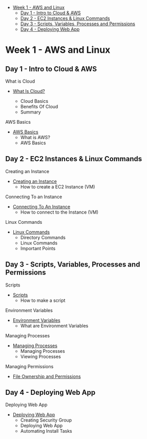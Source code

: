 

- [Week 1 - AWS and Linux](#week-1---aws-and-linux)
  - [Day 1 - Intro to Cloud \& AWS](#day-1---intro-to-cloud--aws)
  - [Day 2 - EC2 Instances \& Linux Commands](#day-2---ec2-instances--linux-commands)
  - [Day 3 - Scripts, Variables, Processes and Permissions](#day-3---scripts-variables-processes-and-permissions)
  - [Day 4 - Deploying Web App](#day-4---deploying-web-app)


# Week 1 - AWS and Linux
## Day 1 - Intro to Cloud & AWS

What is Cloud
- [What Is Cloud?](<Week 1/Day 1/What-is-Cloud>)
    
    - Cloud Basics
    - Benefits Of Cloud
    - Summary

AWS Basics
- [AWS Basics](<Week 1/Day 1/AWS-Basics>)
    - What is AWS?
    - AWS Basics 



## Day 2 - EC2 Instances & Linux Commands

Creating an Instance
- [Creating an Instance](<Week 1/Day 2/AWS-EC2-Instance/Creating-an-EC2-Instance>)
    - How to create a EC2 Instance (VM)

Connecting To an Instance   
- [Connecting To An Instance](<Week 1/Day 2/AWS-EC2-Instance/Connecting to an Instance>)
    - How to connect to the Instance (VM)

Linux Commands  
- [Linux Commands](<Week 1/Day 2/Linux Commands>)
    - Directory Commands
    - Linux Commands
    - Important Points 


## Day 3 - Scripts, Variables, Processes and Permissions
Scripts
- [Scripts](<Week 1/Day 3/Scripts>)
  - How to make a script 

Environment Variables
- [Environment Variables](<Week 1/Day 3/Environment Variables>)
  - What are Environment Variables 

Managing Processes  
- [Managing Processes](<Week 1/Day 3/Managing Processes>)
  - Managing Processes
  - Viewing Processes

Managing Permissions
- [File Ownership and Permissions](<Week 1/Day 3/File Ownership and Permissions>)

## Day 4 - Deploying Web App
Deploying Web App
- [Deploying Web App](<Week 1/Day 4/Deploying Web App>)
  - Creating Security Group
  - Deploying Web App
  - Automating Install Tasks  



<!-- ![Screenshot-vs-code-contents](readme-images/Screenshot-vs-code-contents.png)  -->

<!-- ## How to change directory in Linux

Change directory using this command: `cd <directory>`

Change directory using this command: 
```
cd <directory>
<other commands>

``` -->